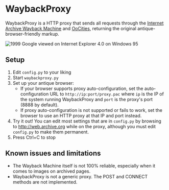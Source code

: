 # WaybackProxy

WaybackProxy is a HTTP proxy that sends all requests through the [Internet Archive Wayback Machine](http://web.archive.org) and [OoCities](http://www.oocities.org), returning the original antique-browser-friendly markup.

![1999 Google viewed on Internet Explorer 4.0 on Windows 95](http://i.imgur.com/tXsLc6O.png)

## Setup

1. Edit `config.py` to your liking
2. Start `waybackproxy.py`
3. Set up your antique browser:
	* If your browser supports proxy auto-configuration, set the auto-configuration URL to `http://ip:port/proxy.pac` where `ip` is the IP of the system running WaybackProxy and `port` is the proxy's port (8888 by default).
	* If proxy auto-configuration is not supported or fails to work, set the browser to use an HTTP proxy at that IP and port instead.
4. Try it out! You can edit most settings that are in `config.py` by browsing to http://web.archive.org while on the proxy, although you must edit `config.py` to make them permanent.
5. Press Ctrl+C to stop

## Known issues and limitations

* The Wayback Machine itself is not 100% reliable, especially when it comes to images on archived pages.
* WaybackProxy is not a generic proxy. The POST and CONNECT methods are not implemented.
